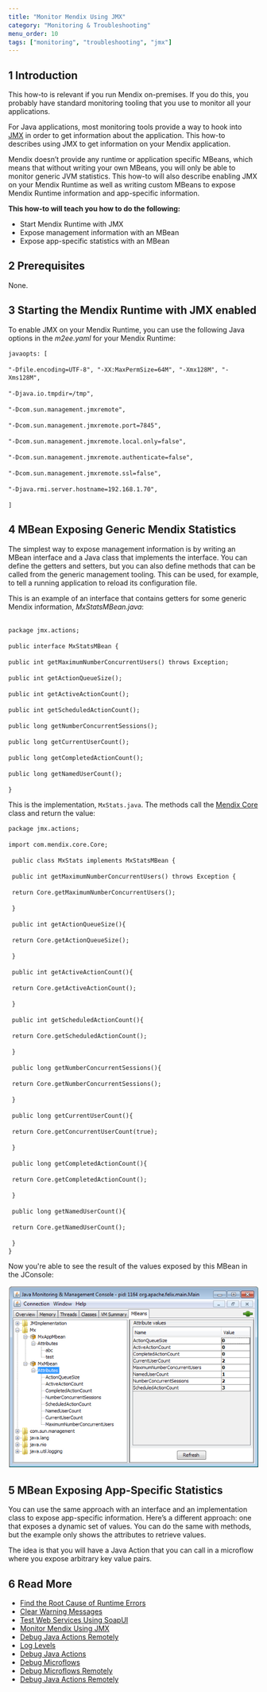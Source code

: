 ```yaml
---
title: "Monitor Mendix Using JMX"
category: "Monitoring & Troubleshooting"
menu_order: 10
tags: ["monitoring", "troubleshooting", "jmx"]
---
```


## 1 Introduction

This how-to is relevant if you run Mendix on-premises. If you do this, you probably have standard monitoring tooling that you use to monitor all your applications.

For Java applications, most monitoring tools provide a way to hook into [JMX](http://www.oracle.com/technetwork/java/javase/tech/javamanagement-140525.html) in order to get information about the application. This how-to describes using JMX to get information on your Mendix application.

Mendix doesn’t provide any runtime or application specific MBeans, which means that without writing your own MBeans, you will only be able to monitor generic JVM statistics. This how-to will also describe enabling JMX on your Mendix Runtime as well as writing custom MBeans to expose Mendix Runtime information and app-specific information.

**This how-to will teach you how to do the following:**

* Start Mendix Runtime with JMX
* Expose management information with an MBean
* Expose app-specific statistics with an MBean

## 2 Prerequisites

None.

## 3 Starting the Mendix Runtime with JMX enabled

To enable JMX on your Mendix Runtime, you can use the following Java options in the *m2ee.yaml* for your Mendix Runtime:

```
javaopts: [

"-Dfile.encoding=UTF-8", "-XX:MaxPermSize=64M", "-Xmx128M", "-Xms128M",

"-Djava.io.tmpdir=/tmp",

"-Dcom.sun.management.jmxremote",

"-Dcom.sun.management.jmxremote.port=7845",

"-Dcom.sun.management.jmxremote.local.only=false",

"-Dcom.sun.management.jmxremote.authenticate=false",

"-Dcom.sun.management.jmxremote.ssl=false",

"-Djava.rmi.server.hostname=192.168.1.70",

]
```

## 4 MBean Exposing Generic Mendix Statistics

The simplest way to expose management information is by writing an MBean interface and a Java class that implements the interface. You can define the getters and setters, but you can also define methods that can be called from the generic management tooling. This can be used, for example, to tell a running application to reload its configuration file.

This is an example of an interface that contains getters for some generic Mendix information, *MxStatsMBean.java*:

```

package jmx.actions;

public interface MxStatsMBean {

public int getMaximumNumberConcurrentUsers() throws Exception;

public int getActionQueueSize();

public int getActiveActionCount();

public int getScheduledActionCount();

public long getNumberConcurrentSessions();

public long getCurrentUserCount();

public long getCompletedActionCount();

public long getNamedUserCount();

}
```

This is the implementation, `MxStats.java`. The methods call the [Mendix Core](http://apidocs.mendix.com/4/runtime/classcom_1_1mendix_1_1core_1_1_core.html) class and return the value:

```
package jmx.actions;

import com.mendix.core.Core;

 public class MxStats implements MxStatsMBean {

 public int getMaximumNumberConcurrentUsers() throws Exception {

 return Core.getMaximumNumberConcurrentUsers();

 }

 public int getActionQueueSize(){

 return Core.getActionQueueSize();

 }

 public int getActiveActionCount(){

 return Core.getActiveActionCount();

 }

 public int getScheduledActionCount(){

 return Core.getScheduledActionCount();

 }

 public long getNumberConcurrentSessions(){

 return Core.getNumberConcurrentSessions();

 }

 public long getCurrentUserCount(){

 return Core.getConcurrentUserCount(true);

 }

 public long getCompletedActionCount(){

 return Core.getCompletedActionCount();

 }

 public long getNamedUserCount(){

 return Core.getNamedUserCount();

 }
}
```

Now you're able to see the result of the values exposed by this MBean in the JConsole:

![](attachments/18448570/18580003.png)

## 5 MBean Exposing App-Specific Statistics

You can use the same approach with an interface and an implementation class to expose app-specific information. Here’s a different approach: one that exposes a dynamic set of values. You can do the same with methods, but the example only shows the attributes to retrieve values.

The idea is that you will have a Java Action that you can call in a microflow where you expose arbitrary key value pairs.

## 6 Read More

* [Find the Root Cause of Runtime Errors](finding-the-root-cause-of-runtime-errors)
* [Clear Warning Messages](clear-warning-messages)
* [Test Web Services Using SoapUI](../testing/testing-web-services-using-soapui)
* [Monitor Mendix Using JMX](monitoring-mendix-using-jmx)
* [Debug Java Actions Remotely](debug-java-actions-remotely)
* [Log Levels](log-levels)
* [Debug Java Actions](debug-java-actions)
* [Debug Microflows](debug-microflows)
* [Debug Microflows Remotely](debug-microflows-remotely)
* [Debug Java Actions Remotely](debug-java-actions-remotely)
